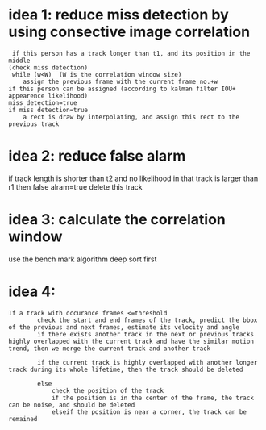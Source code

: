 
# idea 1: reduce miss detection by using consective image correlation  
``` if a person in previous frame is not assigned to any one in current frame  
 if this person has a track longer than t1, and its position in the middle  
(check miss detection)  
 while (w<W)  (W is the correlation window size)  
    assign the previous frame with the current frame no.+w              
if this person can be assigned (according to kalman filter IOU+ appearence likelihood)  
miss detection=true  
if miss detection=true  
    a rect is draw by interpolating, and assign this rect to the previous track
```



# idea 2: reduce false alarm 
  if track length is shorter than t2 and  no likelihood in that track is larger than r1
  then false alram=true
       delete this track


# idea 3: calculate the correlation window
  use the bench mark algorithm deep sort first
  
# idea 4:

``` 
If a track with occurance frames <=threshold
        check the start and end frames of the track, predict the bbox of the previous and next frames, estimate its velocity and angle
        if there exists another track in the next or previous tracks highly overlapped with the current track and have the similar motion trend, then we merge the current track and another track
        
        if the current track is highly overlapped with another longer track during its whole lifetime, then the track should be deleted
        
        else
            check the position of the track
            if the position is in the center of the frame, the track can be noise, and should be deleted
            elseif the position is near a corner, the track can be remained
```
